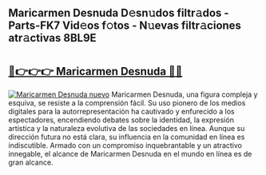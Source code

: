 ## Maricarmen Desnuda D𝚎sn𝚞dos filtr𝚊dos - Parts-FK7 Vid𝚎os f𝚘tos - N𝚞evas filtr𝚊ciones atr𝚊ctivas 8BL9E

# <h2><a href="http://mbb2vh.tromn.icu/?c=Maricarmen+Desnuda">🔗👉👉👉 Maricarmen Desnuda 🔗🔗</a></h2>

[![Maricarmen Desnuda nuevo](https://i.imgur.com/pEAQMta.gif)](http://mbb2vh.tromn.icu/?c=Maricarmen+Desnuda)
Maricarmen Desnuda, una figura compleja y esquiva, se resiste a la comprensión fácil. Su uso pionero de los medios digitales para la autorrepresentación ha cautivado y enfurecido a los espectadores, encendiendo debates sobre la identidad, la expresión artística y la naturaleza evolutiva de las sociedades en línea. Aunque su dirección futura no está clara, su influencia en la comunidad en línea es indiscutible. Armado con un compromiso inquebrantable y un atractivo innegable, el alcance de Maricarmen Desnuda en el mundo en línea es de gran alcance.
